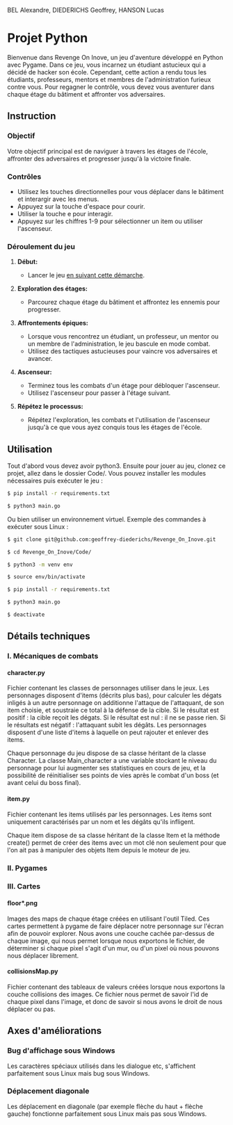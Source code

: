 BEL Alexandre, DIEDERICHS Geoffrey, HANSON Lucas

# Projet Python

Bienvenue dans Revenge On Inove, un jeu d'aventure développé en Python avec Pygame. Dans ce jeu, vous incarnez un étudiant astucieux qui a décidé de hacker son école. Cependant, cette action a rendu tous les étudiants, professeurs, mentors et membres de l'administration furieux contre vous. Pour regagner le contrôle, vous devez vous aventurer dans chaque étage du bâtiment et affronter vos adversaires.

## Instruction

### Objectif
Votre objectif principal est de naviguer à travers les étages de l'école, affronter des adversaires et progresser jusqu'à la victoire finale.

### Contrôles
- Utilisez les touches directionnelles pour vous déplacer dans le bâtiment et interargir avec les menus.
- Appuyez sur la touche d'espace pour courir.
- Utiliser la touche e pour interagir.
- Appuyez sur les chiffres 1-9 pour sélectionner un item ou utiliser l'ascenseur.

### Déroulement du jeu
1. **Début:**
   - Lancer le jeu [en suivant cette démarche](#utilisation).

2. **Exploration des étages:**
   - Parcourez chaque étage du bâtiment et affrontez les ennemis pour progresser.

3. **Affrontements épiques:**
   - Lorsque vous rencontrez un étudiant, un professeur, un mentor ou un membre de l'administration, le jeu bascule en mode combat.
   - Utilisez des tactiques astucieuses pour vaincre vos adversaires et avancer.

4. **Ascenseur:**
   - Terminez tous les combats d'un étage pour débloquer l'ascenseur.
   - Utilisez l'ascenseur pour passer à l'étage suivant.

5. **Répétez le processus:**
   - Répétez l'exploration, les combats et l'utilisation de l'ascenseur jusqu'à ce que vous ayez conquis tous les étages de l'école.

## Utilisation

Tout d'abord vous devez avoir python3. Ensuite pour jouer au jeu, clonez ce projet, allez dans le dossier Code/. Vous pouvez installer les modules nécessaires puis exécuter le jeu :

```bash
$ pip install -r requirements.txt

$ python3 main.go
```

Ou bien utiliser un environnement virtuel. Exemple des commandes à exécuter sous Linux :

```bash
$ git clone git@github.com:geoffrey-diederichs/Revenge_On_Inove.git

$ cd Revenge_On_Inove/Code/

$ python3 -m venv env

$ source env/bin/activate

$ pip install -r requirements.txt

$ python3 main.go

$ deactivate
```

## Détails techniques

### I. Mécaniques de combats

#### character.py

Fichier contenant les classes de personnages utiliser dans le jeux. Les personnages disposent d'items (décrits plus bas), pour calculer les dégats inligés à un autre personnage on additionne l'attaque de l'attaquant, de son item choisie, et soustraie ce total à la défense de la cible. Si le résultat est positif : la cible reçoit les dégats. Si le résultat est nul : il ne se passe rien. Si le résultats est négatif : l'attaquant subit les dégâts. Les personnages disposent d'une liste d'items à laquelle on peut rajouter et enlever des items.

Chaque personnage du jeu dispose de sa classe héritant de la classe Character. La classe Main_character a une variable stockant le niveau du personnage pour lui augmenter ses statistiques en cours de jeu, et la possibilité de réinitialiser ses points de vies après le combat d'un boss (et avant celui du boss final).

#### item.py

Fichier contenant les items utilisés par les personnages. Les items sont uniquement caractérisés par un nom et les dégâts qu'ils infligent. 

Chaque item dispose de sa classe héritant de la classe Item et la méthode create() permet de créer des items avec un mot clé non seulement pour que l'on ait pas à manipuler des objets Item depuis le moteur de jeu.

### II. Pygames

### III. Cartes

#### floor*.png

Images des maps de chaque étage créées en utilisant l'outil Tiled. Ces cartes permettent à pygame de faire déplacer notre personnage sur l'écran afin de pouvoir explorer. Nous avons une couche cachée par-dessus de chaque image, qui nous permet lorsque nous exportons le fichier, de déterminer si chaque pixel s'agit d'un mur, ou d'un pixel où nous pouvons nous déplacer librement.

#### collisionsMap.py

Fichier contenant des tableaux de valeurs créées lorsque nous exportons la couche collisions des images. Ce fichier nous permet de savoir l'id de chaque pixel dans l'image, et donc de savoir si nous avons le droit de nous déplacer ou pas.

## Axes d'améliorations

### Bug d'affichage sous Windows

Les caractères spéciaux utilisés dans les dialogue etc, s'affichent parfaitement sous Linux mais bug sous Windows.

### Déplacement diagonale

Les déplacement en diagonale (par exemple flèche du haut + flèche gauche) fonctionne parfaitement sous Linux mais pas sous Windows.
